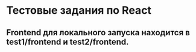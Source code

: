 # Тестовые задания по React

## Frontend для локального запуска находится в test1/frontend и test2/frontend.
